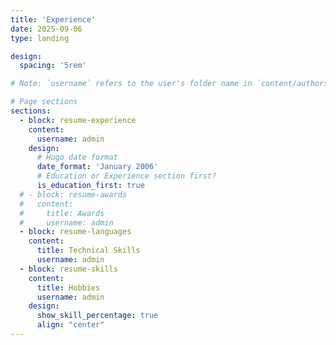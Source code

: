 ```yaml
---
title: 'Experience'
date: 2025-09-06
type: landing

design:
  spacing: '5rem'

# Note: `username` refers to the user's folder name in `content/authors/`

# Page sections
sections:
  - block: resume-experience
    content:
      username: admin
    design:
      # Hugo date format
      date_format: 'January 2006'
      # Education or Experience section first?
      is_education_first: true
  # - block: resume-awards
  #   content:
  #     title: Awards
  #     username: admin
  - block: resume-languages
    content:
      title: Technical Skills
      username: admin
  - block: resume-skills
    content:
      title: Hobbies
      username: admin
    design:
      show_skill_percentage: true
      align: "center"
---
```

